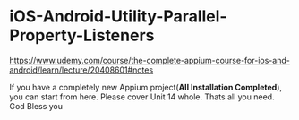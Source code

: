 # iOS-Android-Utility-Parallel-Property-Listeners

https://www.udemy.com/course/the-complete-appium-course-for-ios-and-android/learn/lecture/20408601#notes  

If you have a completely new Appium project(**All Installation Completed**), you can start from here. Please cover Unit 14 whole. Thats all you need. God Bless you
